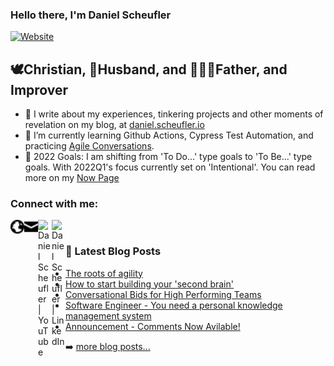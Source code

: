 ### Hello there, I'm Daniel Scheufler 

[![Website](https://img.shields.io/website?label=daniel.scheufler.io&style=for-the-badge&url=https%3A%2F%2Fdaniel.scheufler.io)][website]

## 🕊️Christian, 👫Husband, and 👨‍👩‍👧Father, and Improver
- 👀 I write about my experiences, tinkering projects and other moments of revelation on my blog, at [daniel.scheufler.io][website]
- 🌱 I’m currently learning Github Actions, Cypress Test Automation, and practicing [Agile Conversations](https://agileconversations.com/).
- 🥅 2022 Goals: I am shifting from 'To Do...' type goals to 'To Be...' type goals. With 2022Q1's focus currently set on 'Intentional'. You can read more on my [Now Page](https://daniel.scheufler.io/now/)

### Connect with me:

[<img align="left" alt="daniel.scheufler.io" width="22px" src="https://raw.githubusercontent.com/iconic/open-iconic/master/svg/globe.svg" />][website]
[<img align="left" alt="daniel@scheufler.io" width="22px" src="https://raw.githubusercontent.com/iconic/open-iconic/master/svg/envelope-closed.svg" />][email]
[<img align="left" alt="Daniel Scheufler | YouTube" width="22px" src="https://cdn.jsdelivr.net/npm/simple-icons@v3/icons/youtube.svg" />][youtube]
[<img align="left" alt="Daniel Scheufler | LinkedIn" width="22px" src="https://cdn.jsdelivr.net/npm/simple-icons@v3/icons/linkedin.svg" />][linkedin]

<br />


### 📕 Latest Blog Posts

<!-- BLOG-POST-LIST:START -->
- [The roots of agility](https://daniel.scheufler.io/2022/02/02/roots-of-agility/)
- [How to start building your &#39;second brain&#39;](https://daniel.scheufler.io/2022/01/19/pkm-second-brain/)
- [Conversational Bids for High Performing Teams](https://daniel.scheufler.io/2022/01/12/conversational-bids/)
- [Software Engineer - You need a personal knowledge management system](https://daniel.scheufler.io/2022/01/05/personal-knowledge-mgmt/)
- [Announcement - Comments Now Avilable!](https://daniel.scheufler.io/2022/01/03/comments-now-online/)
<!-- BLOG-POST-LIST:END -->

➡️ [more blog posts...](https://daniel.scheufler.io)

[website]: https://daniel.scheufler.io
[youtube]: https://www.youtube.com/channel/UCudsO4RmJDekSneHkTkyAAw
[linkedin]: https://www.linkedin.com/in/danielscheufler/
[email]: mailto:daniel@scheufler.io
<!---
djscheuf/djscheuf is a ✨ special ✨ repository because its `README.md` (this file) appears on your GitHub profile.
You can click the Preview link to take a look at your changes.
--->
